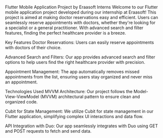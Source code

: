 Flutter Mobile Application Project by Eraasoft Interns
Welcome to our Flutter mobile application project developed during our internship at Eraasoft! This project is aimed at making doctor reservations easy and efficient. Users can seamlessly reserve appointments with doctors, whether they're looking for a specialist or a general practitioner. With advanced search and filter features, finding the perfect healthcare provider is a breeze.

Key Features
Doctor Reservations: Users can easily reserve appointments with doctors of their choice.

Advanced Search and Filters: Our app provides advanced search and filter options to help users find the right healthcare provider with precision.

Appointment Management: The app automatically removes missed appointments from the list, ensuring users stay organized and never miss an appointment.

Technologies Used
MVVM Architecture: Our project follows the Model-View-ViewModel (MVVM) architectural pattern to ensure clean and organized code.

Cubit for State Management: We utilize Cubit for state management in our Flutter application, simplifying complex UI interactions and data flow.

API Integration with Duo: Our app seamlessly integrates with Duo using GET and POST requests to fetch and send data.

